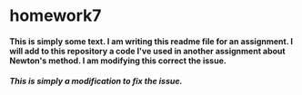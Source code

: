 # homework7
#### This is simply some text.  I am writing this readme file for an assignment.  I will add to this repository a code I've used in another assignment about Newton's method. I am modifying this correct the issue.
##### This is simply a modification to fix the issue.